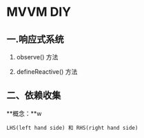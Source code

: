 # MVVM DIY

## 一.响应式系统

  1. observe() 方法

  2. defineReactive() 方法


## 二、依赖收集

  **概念：**w
  
    LHS(left hand side) 和 RHS(right hand side)
